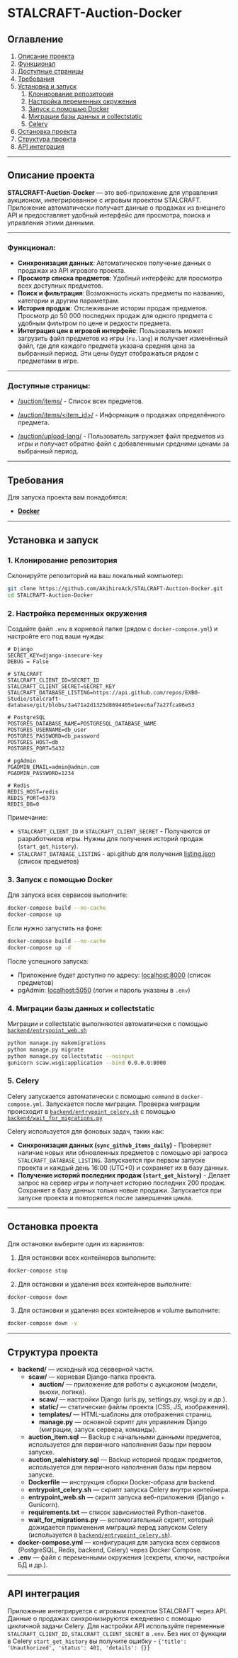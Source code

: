# STALCRAFT-Auction-Docker

## Оглавление
1. [Описание проекта](#описание-проекта)
2. [Функционал](#функционал)
3. [Доступные страницы](#доступные-страницы)
4. [Требования](#требования)
5. [Установка и запуск](#установка-и-запуск)
   1. [Клонирование репозитория](#1-клонирование-репозитория)
   2. [Настройка переменных окружения](#2-настройка-переменных-окружения)
   3. [Запуск с помощью Docker](#3-запуск-с-помощью-docker)
   4. [Миграции базы данных и collectstatic](#4-миграции-базы-данных-и-collectstatic)
   5. [Celery](#5-celery)
6. [Остановка проекта](#остановка-проекта)
7. [Структура проекта](#структура-проекта)
8. [API интеграция](#api-интеграция)

---

## Описание проекта

**STALCRAFT-Auction-Docker** — это веб-приложение для управления аукционом, интегрированное с игровым проектом STALCRAFT.  
Приложение автоматически получает данные о продажах из внешнего API и предоставляет удобный интерфейс для просмотра, поиска и управления этими данными.

---

### Функционал:
- **Синхронизация данных**: Автоматическое получение данных о продажах из API игрового проекта.
- **Просмотр списка предметов**: Удобный интерфейс для просмотра всех доступных предметов.
- **Поиск и фильтрация**: Возможность искать предметы по названию, категории и другим параметрам.
- **История продаж**: Отслеживание истории продаж предметов. Просмотр до 50 000 последних продаж для одного предмета с удобным фильтром по цене и редкости предмета.
- **Интеграция цен в игровой интерфейс**: Пользователь может загрузить файл предметов из игры (`ru.lang`) и получает изменённый файл, где для каждого предмета указана средняя цена за выбранный период. Эти цены будут отображаться рядом с предметами в игре.

---

### Доступные страницы:
- [/auction/items/](http://localhost:8000/auction/items/) - Список всех предметов.

- [/auction/items/<item_id>/](http://localhost:8000/auction/items/9mmq/) - Информация о продажах определённого предмета.

- [/auction/upload-lang/](http://localhost:8000/auction/upload-lang/) - Пользователь загружает файл предметов из игры и получает обратно файл с добавленными средними ценами за выбранный период.

---

## Требования

Для запуска проекта вам понадобятся:
- [**Docker**](https://www.docker.com/get-started/)

---

## Установка и запуск

### 1. Клонирование репозитория
Склонируйте репозиторий на ваш локальный компьютер:
```bash
git clone https://github.com/AkihiroAck/STALCRAFT-Auction-Docker.git
cd STALCRAFT-Auction-Docker
```

### 2. Настройка переменных окружения
Создайте файл `.env` в корневой папке (рядом с `docker-compose.yml`) и настройте его под ваши нужды:
```
# Django
SECRET_KEY=django-insecure-key
DEBUG = False

# STALCRAFT
STALCRAFT_CLIENT_ID=SECRET_ID
STALCRAFT_CLIENT_SECRET=SECRET_KEY
STALCRAFT_DATABASE_LISTING=https://api.github.com/repos/EXBO-Studio/stalcraft-database/git/blobs/3a471a2d1325d8694405e1eec6af7a27fca96e53

# PostgreSQL
POSTGRES_DATABASE_NAME=POSTGRESQL_DATABASE_NAME
POSTGRES_USERNAME=db_user
POSTGRES_PASSWORD=db_password
POSTGRES_HOST=db
POSTGRES_PORT=5432

# pgAdmin
PGADMIN_EMAIL=admin@admin.com
PGADMIN_PASSWORD=1234

# Redis
REDIS_HOST=redis
REDIS_PORT=6379
REDIS_DB=0
```

Примечание:
- `STALCRAFT_CLIENT_ID` и `STALCRAFT_CLIENT_SECRET` - Получаются от разработчиков игры. Нужны для получения историй продаж (`start_get_history`).
- `STALCRAFT_DATABASE_LISTING` - api.github для получения [listing.json](https://github.com/EXBO-Studio/stalcraft-database/blob/main/ru/listing.json) (список предметов)

### 3. Запуск с помощью Docker
Для запуска всех сервисов выполните:
```bash
docker-compose build --no-cache
docker-compose up
```

Если нужно запустить на фоне:
```bash
docker-compose build --no-cache
docker-compose up -d
```

После успешного запуска:
- Приложение будет доступно по адресу: [localhost:8000](http://localhost:8000) (список предметов)
- pgAdmin: [localhost:5050](http://localhost:5050) (логин и пароль указаны в `.env`)

### 4. Миграции базы данных и collectstatic
Миграции и collectstatic выполняются автоматически с помощью [`backend/entrypoint_web.sh`](backend/entrypoint_web.sh)
```bash
python manage.py makemigrations
python manage.py migrate
python manage.py collectstatic --noinput
gunicorn scaw.wsgi:application --bind 0.0.0.0:8000
```

### 5. Celery
Celery запускается автоматически с помощью `command` в `docker-compose.yml`.
Запускается после миграции. Проверка миграции происходит в [`backend/entrypoint_celery.sh`](backend/entrypoint_celery.sh) с помощью [`backend/wait_for_migrations.py`](backend/wait_for_migrations.py)

Celery используется для фоновых задач, таких как: 
- **Синхронизация данных (`sync_github_items_daily`)** - Проверяет наличие новых или обновленных предметов с помощью api запроса `STALCRAFT_DATABASE_LISTING`. Запускается при первом запуске проекта и каждый день 16:00 (UTC+0) и сохраняет их в базу данных.
- **Получение историй последних продаж (`start_get_history`)** - Делает запрос на сервер игры и получает историю последних 200 продаж. Сохраняет в базу данных только новые продажи. Запускается при запуске проекта и повторяется после завершения цикла.

---

## Остановка проекта
Для остановки выберите один из вариантов:

1. Для остановки всех контейнеров выполните:
```bash
docker-compose stop
```

2. Для остановки и удаления всех контейнеров выполните:
```bash
docker-compose down
```

3. Для остановки и удаления всех контейнеров и volume выполните:  
```bash
docker-compose down -v
```

---

## Структура проекта
- **backend/** — исходный код серверной части.
  - **scaw/** — корневая Django-папка проекта.
    - **auction/** — приложение для работы с аукционом (модели, вьюхи, логика).
    - **scaw/** — настройки Django (urls.py, settings.py, wsgi.py и др.).
    - **static/** — статические файлы проекта (CSS, JS, изображения).
    - **templates/** — HTML-шаблоны для отображения страниц.
    - **manage.py** — основной скрипт для управления Django (миграции, запуск сервера, команды).
  - **auction_item.sql** — Backup с начальными данными предметов, используется для первичного наполнения базы при первом запуске.
  - **auction_salehistory.sql** — Backup историей продаж предметов, используется для первичного наполнения базы при первом запуске.
  - **Dockerfile** — инструкция сборки Docker-образа для backend.
  - **entrypoint_celery.sh** — скрипт запуска Celery внутри контейнера.
  - **entrypoint_web.sh** — скрипт запуска веб-приложения (Django + Gunicorn).
  - **requirements.txt** — список зависимостей Python-пакетов.
  - **wait_for_migrations.py** — вспомогательный скрипт, который дожидается применения миграций перед запуском Celery (используется в [`backend/entrypoint_celery.sh`](backend/entrypoint_celery.sh)).
- **docker-compose.yml** — конфигурация для запуска всех сервисов (PostgreSQL, Redis, backend, Celery) через Docker Compose.
- **.env** — файл с переменными окружения (секреты, ключи, настройки БД и др.).

---

## API интеграция
Приложение интегрируется с игровым проектом STALCRAFT через API. Данные о продажах синхронизируются ежедневно с помощью цикличной задачи Celery. Для настройки API используйте переменные `STALCRAFT_CLIENT_ID`, `STALCRAFT_CLIENT_SECRET` в `.env`. Без них от функции в Celery `start_get_history` вы получите ошибку - `{'title': 'Unauthorized', 'status': 401, 'details': {}}`
